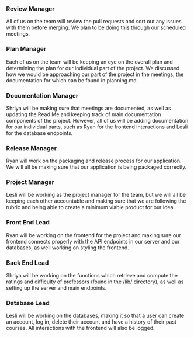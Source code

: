 ### Review Manager 
All of us on the team will review the pull requests and sort out any issues with them before merging. We plan to be doing this through our scheduled meetings. 

### Plan Manager
Each of us on the team will be keeping an eye on the overall plan and determining the plan for our individual part of the project. We discussed how we would be approaching our part of the project in the meetings, the documentation for which can be found in planning.md.

### Documentation Manager 
Shriya will be making sure that meetings are documented, as well as updating the Read Me and keeping track of main documentation components of the project. However, all of us will be adding documentation for our individual parts, such as Ryan for the frontend interactions and Lesli for the database endpoints.

### Release Manager 
Ryan will work on the packaging and release process for our application. We will all be making sure that our application is being packaged correctly. 

### Project Manager 
Lesli will be working as the project manager for the team, but we will all be keeping each other accountable and making sure that we are following the rubric and being able to create a minimum viable product for our idea.

### Front End Lead 
Ryan will be working on the frontend for the project and making sure our frontend connects properly with the API endpoints in our server and our databases, as well working on styling the frontend. 

### Back End Lead
Shriya will be working on the functions which retrieve and compute the ratings and difficulty of professors (found in the /lib/ directory), as well as setting up the server and main endpoints. 

### Database Lead 
Lesli will be working on the databases, making it so that a user can create an account, log in, delete their account and have a history of their past courses. All interactions with the frontend will also be logged.
